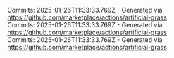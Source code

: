 Commits: 2025-01-26T11:33:33.769Z - Generated via https://github.com/marketplace/actions/artificial-grass
<br>
Commits: 2025-01-26T11:33:33.769Z - Generated via https://github.com/marketplace/actions/artificial-grass
<br>
Commits: 2025-01-26T11:33:33.769Z - Generated via https://github.com/marketplace/actions/artificial-grass
<br>
